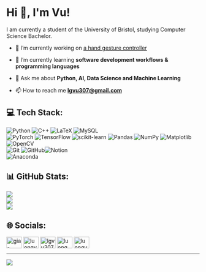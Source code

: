 <h1>Hi 👋, I'm Vu!</h1>

I am currently a student of the University of Bristol, studying Computer Science Bachelor.

- 🔭 I’m currently working on [a hand gesture controller](https://github.com/LuongVu307/hand-gesture-control)

- 🌱 I’m currently learning **software development workflows & programming languages**

- 💬 Ask me about **Python, AI, Data Science and Machine Learning**

- 📫 How to reach me **lgvu307@gmail.com**


## 💻 Tech Stack:
![Python](https://img.shields.io/badge/python-3670A0?style=for-the-badge&logo=python&logoColor=ffdd54) ![C++](https://img.shields.io/badge/c++-%2300599C.svg?style=for-the-badge&logo=c%2B%2B&logoColor=white) ![LaTeX](https://img.shields.io/badge/latex-%23008080.svg?style=for-the-badge&logo=latex&logoColor=white) ![MySQL](https://img.shields.io/badge/mysql-4479A1.svg?style=for-the-badge&logo=mysql&logoColor=white)
<br>
![PyTorch](https://img.shields.io/badge/PyTorch-%23EE4C2C.svg?style=for-the-badge&logo=PyTorch&logoColor=white) ![TensorFlow](https://img.shields.io/badge/TensorFlow-%23FF6F00.svg?style=for-the-badge&logo=TensorFlow&logoColor=white) ![scikit-learn](https://img.shields.io/badge/scikit--learn-%23F7931E.svg?style=for-the-badge&logo=scikit-learn&logoColor=white) ![Pandas](https://img.shields.io/badge/pandas-%23150458.svg?style=for-the-badge&logo=pandas&logoColor=white) ![NumPy](https://img.shields.io/badge/numpy-%23013243.svg?style=for-the-badge&logo=numpy&logoColor=white) ![Matplotlib](https://img.shields.io/badge/Matplotlib-%23ffffff.svg?style=for-the-badge&logo=Matplotlib&logoColor=black)  ![OpenCV](https://img.shields.io/badge/opencv-%23white.svg?style=for-the-badge&logo=opencv&logoColor=white)
<br>
![Git](https://img.shields.io/badge/git-%23F05033.svg?style=for-the-badge&logo=git&logoColor=white) ![GitHub](https://img.shields.io/badge/github-%23121011.svg?style=for-the-badge&logo=github&logoColor=white)![Notion](https://img.shields.io/badge/Notion-%23000000.svg?style=for-the-badge&logo=notion&logoColor=white)
<br>
![Anaconda](https://img.shields.io/badge/Anaconda-%2344A833.svg?style=for-the-badge&logo=anaconda&logoColor=white) 


## 📊 GitHub Stats:
![](https://github-readme-stats.vercel.app/api?username=LuongVu307&theme=dark&hide_border=false&include_all_commits=true&count_private=false)<br/>
![](https://nirzak-streak-stats.vercel.app/?user=LuongVu307&theme=dark&hide_border=false)<br/>
![](https://github-readme-stats.vercel.app/api/top-langs/?username=LuongVu307&theme=dark&hide_border=false&include_all_commits=true&count_private=false&layout=compact)



## 🌐 Socials:
<p align="left">
<a href="https://linkedin.com/in/gia-luong-vu-38b04728b" target="blank"><img align="center" src="https://raw.githubusercontent.com/rahuldkjain/github-profile-readme-generator/master/src/images/icons/Social/linked-in-alt.svg" alt="gia-luong-vu-38b04728b" height="30" width="40" /></a>
<a href="https://kaggle.com/luongvu307" target="blank"><img align="center" src="https://raw.githubusercontent.com/rahuldkjain/github-profile-readme-generator/master/src/images/icons/Social/kaggle.svg" alt="luongvu307" height="30" width="40" /></a>
<a href="https://www.hackerrank.com/lgvu307" target="blank"><img align="center" src="https://raw.githubusercontent.com/rahuldkjain/github-profile-readme-generator/master/src/images/icons/Social/hackerrank.svg" alt="lgvu307" height="30" width="40" /></a>
<a href="https://codeforces.com/profile/luong_vu" target="blank"><img align="center" src="https://raw.githubusercontent.com/rahuldkjain/github-profile-readme-generator/master/src/images/icons/Social/codeforces.svg" alt="luong_vu" height="30" width="40" /></a>
<a href="https://www.leetcode.com/luongvu307" target="blank"><img align="center" src="https://raw.githubusercontent.com/rahuldkjain/github-profile-readme-generator/master/src/images/icons/Social/leet-code.svg" alt="luongvu307" height="30" width="40" /></a>
</p>

---
[![](https://visitcount.itsvg.in/api?id=LuongVu307&icon=0&color=0)](https://visitcount.itsvg.in)
